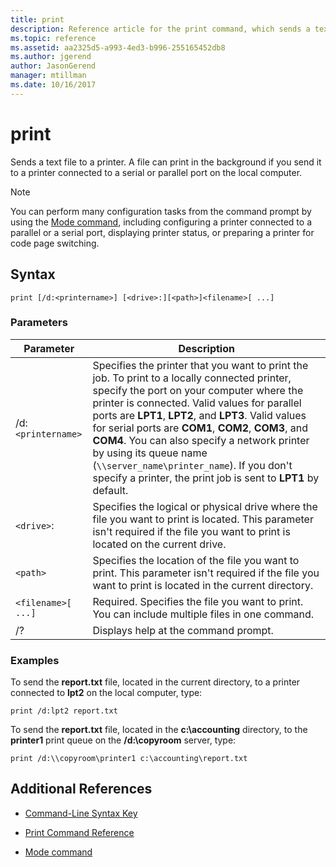 ```yaml
---
title: print
description: Reference article for the print command, which sends a text file to a printer.
ms.topic: reference
ms.assetid: aa2325d5-a993-4ed3-b996-255165452db8
ms.author: jgerend
author: JasonGerend
manager: mtillman
ms.date: 10/16/2017
---
```


# print

Sends a text file to a printer. A file can print in the background if you send it to a printer connected to a serial or parallel port on the local computer.

> [!NOTE]
> You can perform many configuration tasks from the command prompt by using the [Mode command](mode.md), including configuring a printer connected to a parallel or a serial port, displaying printer status, or preparing a printer for code page switching.

## Syntax

```
print [/d:<printername>] [<drive>:][<path>]<filename>[ ...]
```

### Parameters

| Parameter | Description |
|--|--|
| /d:`<printername>` | Specifies the printer that you want to print the job. To print to a locally connected printer, specify the port on your computer where the printer is connected. Valid values for parallel ports are **LPT1**, **LPT2**, and **LPT3**. Valid values for serial ports are **COM1**, **COM2**, **COM3**, and **COM4**. You can also specify a network printer by using its queue name (`\\server_name\printer_name`). If you don't specify a printer, the print job is sent to **LPT1** by default. |
| `<drive>`: | Specifies the logical or physical drive where the file you want to print is located. This parameter isn't required if the file you want to print is located on the current drive. |
| `<path>` | Specifies the location of the file you want to print. This parameter isn't required if the file you want to print is located in the current directory. |
| `<filename>[ ...]` | Required. Specifies the file you want to print. You can include multiple files in one command. |
| /? | Displays help at the command prompt. |

### Examples

To send the **report.txt** file, located in the current directory, to a printer connected to **lpt2** on the local computer, type:

```
print /d:lpt2 report.txt
```

To send the **report.txt** file, located in the **c:\accounting** directory, to the **printer1** print queue on the **/d:\\copyroom** server, type:

```
print /d:\\copyroom\printer1 c:\accounting\report.txt
```

## Additional References

- [Command-Line Syntax Key](command-line-syntax-key.md)

- [Print Command Reference](print-command-reference.md)

- [Mode command](mode.md)
